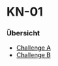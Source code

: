 # KN-01

### Übersicht
- [Challenge A](01_Module/08_M346_Cloud/KN-01/Challenge_A.md) 
- [Challenge B](01_Module/08_M346_Cloud/KN-01/Challenge_B.md) 